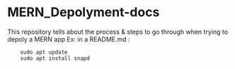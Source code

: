 # MERN_Depolyment-docs
This repository tells about the process &amp; steps to go through when trying to depoly a MERN app
Ex: in a README.md :
```
    sudo apt update
    sudo apt install snapd
```    
    
